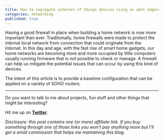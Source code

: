 ```yaml
---
title: How to segregate internet of things devices using an ubnt edgerouter.
categories: networking
published: true
---
```


Having a good firewall in place when building a home network is now more important than ever. Traditionally, home firewalls were made to protect the internal local network from connection that could originate from the internet. In this day and age, with the fast rise of smart home gadgets, our home networks are becoming more and more occupied by little computers usually running firmware that is not possible to check or manage. A firewall can help us mitigate the potential issues that can occur by using this kind of devices.

The intent of this article is to provide a baseline configuration that can be applied on a variety of SOHO routers.



- - -

Do you want to talk to me about projects, fun stuff and other things that might be interesting?

Hit me up on **[Twitter](http://twitter.com/eliseomartelli)**.

*Disclosure: this post contains one (or more) affiliate link. If you buy something through one of those links you won't pay anything more but I'll get a small commission that helps me mantaining this blog.*
